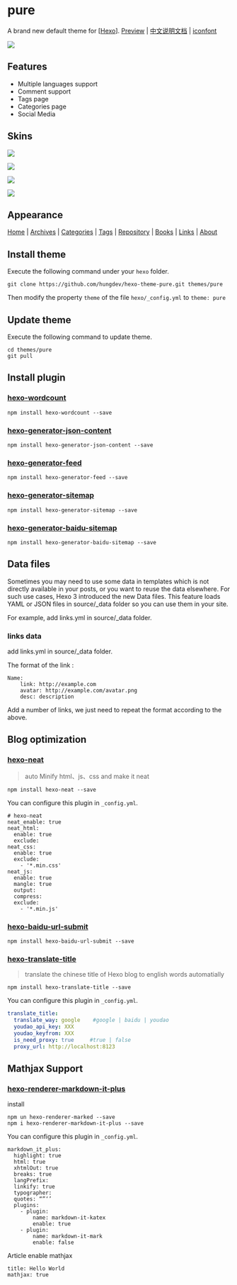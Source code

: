 # pure

A brand new default theme for [[Hexo](https://hexo.io)].  [Preview](http://cofess.github.io/) | [中文说明文档](README.cn.md) | [iconfont](http://blog.cofess.com/hexo-theme-pure/iconfont/demo_fontclass.html)

![](screenshot/pure.png)

## Features

- Multiple languages support
- Comment support
- Tags page
- Categories page
- Social Media

## Skins

![](screenshot/pure-theme-black.png)

![](screenshot/pure-theme-blue.png)

![](screenshot/pure-theme-green.png)

![](screenshot/pure-theme-purple.png)

## Appearance

[Home](http://cofess.github.io/) | [Archives](http://cofess.github.io/archives/) | [Categories](http://cofess.github.io/categories/) | [Tags](http://cofess.github.io/tags/) | [Repository](http://cofess.github.io/repository/) | [Books](http://cofess.github.io/books/) | [Links](http://cofess.github.io/links/) | [About](http://cofess.github.io/about/)

## Install theme

Execute the following command under your `hexo` folder.

```
git clone https://github.com/hungdev/hexo-theme-pure.git themes/pure
```
Then modify the property `theme` of the file `hexo/_config.yml`  to `theme: pure`

## Update theme

Execute the following command to update theme.

```
cd themes/pure
git pull
```
## Install plugin

### [hexo-wordcount](https://github.com/willin/hexo-wordcount)

```
npm install hexo-wordcount --save
```
### [hexo-generator-json-content](https://github.com/alexbruno/hexo-generator-json-content)

```
npm install hexo-generator-json-content --save
```
### [hexo-generator-feed](https://github.com/hexojs/hexo-generator-feed)

```
npm install hexo-generator-feed --save
```
### [hexo-generator-sitemap](https://github.com/hexojs/hexo-generator-sitemap)

```
npm install hexo-generator-sitemap --save
```
### [hexo-generator-baidu-sitemap](https://github.com/coneycode/hexo-generator-baidu-sitemap)

```
npm install hexo-generator-baidu-sitemap --save
```
## Data files
Sometimes you may need to use some data in templates which is not directly available in your posts, or you want to reuse the data elsewhere. For such use cases, Hexo 3 introduced the new Data files. This feature loads YAML or JSON files in source/_data folder so you can use them in your site.

For example, add links.yml in source/_data folder.

### links data

add links.yml in source/_data folder.

The format of the link :

```
Name:
    link: http://example.com
    avatar: http://example.com/avatar.png
    desc: description
```
Add a number of links, we just need to repeat the format according to the above.

## Blog optimization

### [hexo-neat](https://github.com/rozbo/hexo-neat)

> auto Minify html、js、css and make it neat

```
npm install hexo-neat --save
```

You can configure this plugin in `_config.yml`.

```
# hexo-neat
neat_enable: true
neat_html:
  enable: true
  exclude:  
neat_css:
  enable: true
  exclude:
    - '*.min.css'
neat_js:
  enable: true
  mangle: true
  output:
  compress:
  exclude:
    - '*.min.js' 
```

### [hexo-baidu-url-submit](https://github.com/huiwang/hexo-baidu-url-submit)

```
npm install hexo-baidu-url-submit --save
```

### [hexo-translate-title](https://github.com/cometlj/hexo-translate-title)
> translate the chinese title of Hexo blog to english words automatially

```
npm install hexo-translate-title --save
```

You can configure this plugin in `_config.yml`.

```yml
translate_title:
  translate_way: google    #google | baidu | youdao
  youdao_api_key: XXX
  youdao_keyfrom: XXX
  is_need_proxy: true     #true | false
  proxy_url: http://localhost:8123
```
## Mathjax Support

### [hexo-renderer-markdown-it-plus](https://github.com/CHENXCHEN/hexo-renderer-markdown-it-plus)

install

```
npm un hexo-renderer-marked --save
npm i hexo-renderer-markdown-it-plus --save
```

You can configure this plugin in `_config.yml`.

```
markdown_it_plus:
  highlight: true
  html: true
  xhtmlOut: true
  breaks: true
  langPrefix:
  linkify: true
  typographer:
  quotes: “”‘’
  plugins:
    - plugin:
        name: markdown-it-katex
        enable: true
    - plugin:
        name: markdown-it-mark
        enable: false  
```

Article enable mathjax

```
title: Hello World
mathjax: true
```


